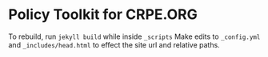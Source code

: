 # Policy Toolkit for CRPE.ORG

To rebuild, run `jekyll build` while inside `_scripts`
Make edits to `_config.yml` and `_includes/head.html` to effect the site url and relative paths.
